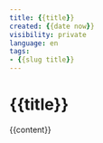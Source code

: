 ```yaml
---
title: {{title}}
created: {{date now}}
visibility: private
language: en
tags:
- {{slug title}}
---
```


# {{title}}

{{content}}
